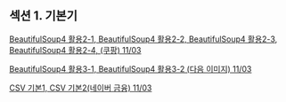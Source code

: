 ## 섹션 1. 기본기


[BeautifulSoup4 활용2-1, BeautifulSoup4 활용2-2, BeautifulSoup4 활용2-3, BeautifulSoup4 활용2-4, (쿠팡) 11/03](https://determined-fan-807.notion.site/BeautifulSoup4-2-1-BeautifulSoup4-2-2-BeautifulSoup4-2-3-BeautifulSoup4-2-4-11-03-14f2b33f93714a3db1fd3d69e5480a51)

[BeautifulSoup4 활용3-1, BeautifulSoup4 활용3-2 (다음 이미지) 11/03](https://determined-fan-807.notion.site/BeautifulSoup4-3-1-BeautifulSoup4-3-2-11-03-016e2811f5484db3ae8ca6003a6fd4f5)

[CSV 기본1, CSV 기본2(네이버 금융) 11/03](https://determined-fan-807.notion.site/CSV-1-CSV-2-11-03-6fa505344f9945018ab422ea4b27823d)
